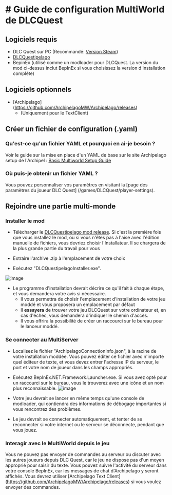 # # Guide de configuration MultiWorld de DLCQuest

## Logiciels requis

- DLC Quest sur PC (Recommandé: [Version Steam](https://store.steampowered.com/app/230050/DLC_Quest/))
- [DLCQuestipelago](https://github.com/agilbert1412/DLCQuestipelago/releases)
- BepinEx (utilisé comme un modloader pour DLCQuest. La version du mod ci-dessus inclut BepInEx si vous choisissez la version d'installation complète)

## Logiciels optionnels
- [Archipelago] (https://github.com/ArchipelagoMW/Archipelago/releases)
    - (Uniquement pour le TextClient)

## Créer un fichier de configuration (.yaml)

### Qu'est-ce qu'un fichier YAML et pourquoi en ai-je besoin ?

Voir le guide sur la mise en place d'un YAML de base sur le site Archipelago setup
de l'Archipel : [Basic Multiworld Setup Guide](/tutorial/Archipelago/setup/en)

### Où puis-je obtenir un fichier YAML ?

Vous pouvez personnaliser vos paramètres en visitant la [page des paramètres du joueur DLC Quest] (/games/DLCQuest/player-settings).

## Rejoindre une partie multi-monde

### Installer le mod

- Télécharger le [DLCQuestipelago mod release](https://github.com/agilbert1412/DLCQuestipelago/releases). Si c'est la première fois que vous installez le mod, ou si vous n'êtes pas à l'aise avec l'édition manuelle de fichiers, vous devriez choisir l'Installateur. Il se chargera de la plus grande partie du travail pour vous


- Extraire l'archive .zip à l'emplacement de votre choix


- Exécutez "DLCQuestipelagoInstaller.exe".

![image](https://i.imgur.com/2sPhMgs.png)
- Le programme d'installation devrait décrire ce qu'il fait à chaque étape, et vous demandera votre avis si nécessaire.
  - Il vous permettra de choisir l'emplacement d'installation de votre jeu moddé et vous proposera un emplacement par défaut
  - Il **essayera** de trouver votre jeu DLCQuest sur votre ordinateur et, en cas d'échec, vous demandera d'indiquer le chemin d'accès.
  - Il vous offrira la possibilité de créer un raccourci sur le bureau pour le lanceur moddé.

### Se connecter au MultiServer

- Localisez le fichier "ArchipelagoConnectionInfo.json", à la racine de votre installation moddée. Vous pouvez éditer ce fichier avec n'importe quel éditeur de texte, et vous devez entrer l'adresse IP du serveur, le port et votre nom de joueur dans les champs appropriés.

- Exécutez BepInEx.NET.Framework.Launcher.exe. Si vous avez opté pour un raccourci sur le bureau, vous le trouverez avec une icône et un nom plus reconnaissable.
![image](https://i.imgur.com/ZUiFrhf.png)

- Votre jeu devrait se lancer en même temps qu'une console de modloader, qui contiendra des informations de débogage importantes si vous rencontrez des problèmes.
- Le jeu devrait se connecter automatiquement, et tenter de se reconnecter si votre internet ou le serveur se déconnecte, pendant que vous jouez.

### Interagir avec le MultiWorld depuis le jeu

Vous ne pouvez pas envoyer de commandes au serveur ou discuter avec les autres joueurs depuis DLC Quest, car le jeu ne dispose pas d'un moyen approprié pour saisir du texte.
Vous pouvez suivre l'activité du serveur dans votre console BepInEx, car les messages de chat d'Archipelago y seront affichés.
Vous devrez utiliser [Archipelago Text Client] (https://github.com/ArchipelagoMW/Archipelago/releases) si vous voulez envoyer des commandes.